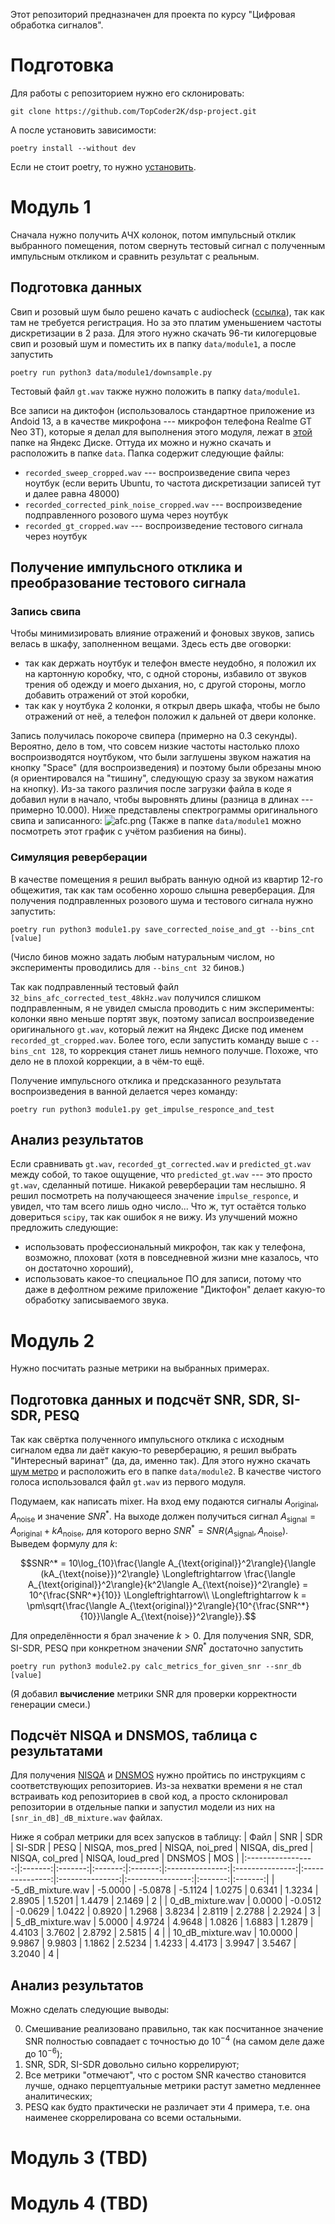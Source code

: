 Этот репозиторий предназначен для проекта по курсу "Цифровая обработка сигналов".

# Подготовка

Для работы с репозиторием нужно его склонировать:

```
git clone https://github.com/TopCoder2K/dsp-project.git
```

А после установить зависимости:

```
poetry install --without dev
```

Если не стоит poetry, то нужно
[установить](https://python-poetry.org/docs/#installing-with-the-official-installer).

# Модуль 1

Сначала нужно получить АЧХ колонок, потом импульсный отклик выбранного помещения, потом
свернуть тестовый сигнал с полученным импульсным откликом и сравнить результат с реальным.

## Подготовка данных

Свип и розовый шум было решено качать с audiocheck
([ссылка](https://www.audiocheck.net/testtones_highdefinitionaudio.php)), так как там не
требуется регистрация. Но за это платим уменьшением частоты дискретизации в 2 раза. Для
этого нужно скачать 96-ти килогерцовые свип и розовый шум и поместить их в папку
`data/module1`, а после запустить

```
poetry run python3 data/module1/downsample.py
```

Тестовый файл `gt.wav` также нужно положить в папку `data/module1`.

Все записи на диктофон (использовалось стандартное приложение из Andoid 13, а в качестве
микрофона --- микрофон телефона Realme GT Neo 3T), которые я делал для выполнения этого
модуля, лежат в [этой](https://disk.yandex.ru/d/D79WLiQKnvH_wg) папке на Яндекс Диске.
Оттуда их можно и нужно скачать и расположить в папке `data`. Папка содержит следующие
файлы:

- `recorded_sweep_cropped.wav` --- воспроизведение свипа через ноутбук (если верить
  Ubuntu, то частота дискретизации записей тут и далее равна 48000)
- `recorded_corrected_pink_noise_cropped.wav` --- воспроизведение подправленного розового
  шума через ноутбук
- `recorded_gt_cropped.wav` --- воспроизведение тестового сигнала через ноутбук

## Получение импульсного отклика и преобразование тестового сигнала

### Запись свипа

Чтобы минимизировать влияние отражений и фоновых звуков, запись велась в шкафу,
заполненном вещами. Здесь есть две оговорки:

- так как держать ноутбук и телефон вместе неудобно, я положил их на картонную коробку,
  что, с одной стороны, избавило от звуков трения об одежду и моего дыхания, но, с другой
  стороны, могло добавить отражений от этой коробки,
- так как у ноутбука 2 колонки, я открыл дверь шкафа, чтобы не было отражений от неё, а
  телефон положил к дальней от двери колонке.

Запись получилась покороче свипера (примерно на 0.3 секунды). Вероятно, дело в том, что
совсем низкие частоты настолько плохо воспроизводятся ноутбуком, что были заглушены звуком
нажатия на кнопку "Space" (для воспроизведения) и поэтому были обрезаны мною (я
ориентировался на "тишину", следующую сразу за звуком нажатия на кнопку). Из-за такого
различия после загрузки файла в коде я добавил нули в начало, чтобы выровнять длины
(разница в длинах --- примерно 10.000). Ниже представлены спектрограммы оригинального
свипа и записанного: ![afc.png](data/module1/afc.png) (Также в папке `data/module1` можно
посмотреть этот график с учётом разбиения на бины).

### Симуляция реверберации

В качестве помещения я решил выбрать ванную одной из квартир 12-го общежития, так как там
особенно хорошо слышна реверберация. Для получения подправленных розового шума и тестового
сигнала нужно запустить:

```
poetry run python3 module1.py save_corrected_noise_and_gt --bins_cnt [value]
```

(Число бинов можно задать любым натуральным числом, но эксперименты проводились для
`--bins_cnt 32` бинов.)

Так как подправленный тестовый файл `32_bins_afc_corrected_test_48kHz.wav` получился
слишком подправленным, я не увидел смысла проводить с ним эксперименты: колонки явно
меньше портят звук, поэтому записал воспроизведение оригинального `gt.wav`, который лежит
на Яндекс Диске под именем `recorded_gt_cropped.wav`. Более того, если запустить команду
выше с `--bins_cnt 128`, то коррекция станет лишь немного получше. Похоже, что дело не в
плохой коррекции, а в чём-то ещё.

Получение импульсного отклика и предсказанного результата воспроизведения в ванной
делается через команду:

```
poetry run python3 module1.py get_impulse_responce_and_test
```

## Анализ результатов

Если сравнивать `gt.wav`, `recorded_gt_corrected.wav` и `predicted_gt.wav` между собой, то
такое ощущение, что `predicted_gt.wav` --- это просто `gt.wav`, сделанный потише. Никакой
реверберации там неслышно. Я решил посмотреть на получающееся значение `impulse_responce`,
и увидел, что там всего лишь одно число... Что ж, тут остаётся только довериться `scipy`,
так как ошибок я не вижу. Из улучшений можно предложить следующие:

- использовать профессиональный микрофон, так как у телефона, возможно, плоховат (хотя в
  повседневной жизни мне казалось, что он достаточно хороший),
- использовать какое-то специальное ПО для записи, потому что даже в дефолтном режиме
  приложение "Диктофон" делает какую-то обработку записываемого звука.

# Модуль 2

Нужно посчитать разные метрики на выбранных примерах.

## Подготовка данных и подсчёт SNR, SDR, SI-SDR, PESQ

Так как свёртка полученного импульсного отклика с исходным сигналом едва ли даёт какую-то
реверберацию, я решил выбрать "Интересный варинат" (да, да, именно так). Для этого нужно
скачать [шум метро](https://freesound.org/people/15GPanskaHladikova_Danuse/sounds/461143/)
и расположить его в папке `data/module2`. В качестве чистого голоса использовался файл
`gt.wav` из первого модуля.

Подумаем, как написать mixer. На вход ему подаются сигналы
$A_{\text{original}}, A_{\text{noise}}$ и значение $`SNR^*`$. На выходе должен получиться
сигнал $A_{\text{signal}} = A_{\text{original}} + kA_{\text{noise}}$, для которого верно
$`SNR^* = SNR(A_{\text{signal}}, A_{\text{noise}})`$. Выведем формулу для $k$:

```math
SNR^* = 10\log_{10}\frac{\langle A_{\text{original}}^2\rangle}{\langle (kA_{\text{noise}})^2\rangle}
\Longleftrightarrow \frac{\langle A_{\text{original}}^2\rangle}{k^2\langle A_{\text{noise}}^2\rangle}
= 10^{\frac{SNR^*}{10}} \Longleftrightarrow\\
\Longleftrightarrow k = \pm\sqrt{\frac{\langle A_{\text{original}}^2\rangle}{10^{\frac{SNR^*}{10}}\langle A_{\text{noise}}^2\rangle}}.
```

Для определённости я брал значение $k > 0$. Для получения SNR, SDR, SI-SDR, PESQ при
конкретном значении $`SNR^*`$ достаточно запустить

```
poetry run python3 module2.py calc_metrics_for_given_snr --snr_db [value]
```

(Я добавил **вычисление** метрики SNR для проверки корректности генерации смеси.)

## Подсчёт NISQA и DNSMOS, таблица с результатами

Для получения [NISQA](https://github.com/gabrielmittag/NISQA) и
[DNSMOS](https://github.com/microsoft/DNS-Challenge/tree/master/DNSMOS) нужно пройтись по
инструкциям с соответствующих репозиториев. Из-за нехватки времени я не стал встраивать
код репозиториев в свой код, а просто склонировал репозитории в отдельные папки и запустил
модели из них на `[snr_in_dB]_dB_mixture.wav` файлах.

Ниже я собрал метрики для всех запусков в таблицу:
|       Файл        |   SNR   |   SDR   |  SI-SDR |   PESQ  | NISQA, mos_pred | NISQA, noi_pred | NISQA, dis_pred | NISQA, col_pred | NISQA, loud_pred |  DNSMOS |   MOS   |
|:-----------------:|:-------:|:-------:|:-------:|:-------:|:---------------:|:---------------:|:---------------:|:---------------:|:----------------:|:-------:|:-------:|
| -5_dB_mixture.wav | -5.0000 | -5.0878 | -5.1124 |  1.0275 |      0.6341     |      1.3234     |      2.8905     |      1.5201     |      1.4479      |  2.1469 |    2    |
|  0_dB_mixture.wav |  0.0000 | -0.0512 | -0.0629 |  1.0422 |      0.8920     |      1.2968     |      3.8234     |      2.8119     |      2.2788      |  2.2924 |    3    |
|  5_dB_mixture.wav |  5.0000 |  4.9724 |  4.9648 |  1.0826 |      1.6883     |      1.2879     |      4.4103     |      3.7602     |      2.8792      |  2.5815 |    4    |
| 10_dB_mixture.wav | 10.0000 |  9.9867 |  9.9803 |  1.1862 |      2.5234     |      1.4233     |      4.4173     |      3.9947     |      3.5467      |  3.2040 |    4    |

## Анализ результатов

Можно сделать следующие выводы:

0. Смешивание реализовано правильно, так как посчитанное значение SNR полностью совпадает
   с точностью до $10^{-4}$ (на самом деле даже до $10^{-6}$);
1. SNR, SDR, SI-SDR довольно сильно коррелируют;
2. Все метрики "отмечают", что с ростом SNR качество становится лучше, однако
   перцептуальные метрики растут заметно медленнее аналитических;
3. PESQ как будто практически не различает эти 4 примера, т.е. она наименее скоррелирована
   со всеми остальными.

# Модуль 3 (TBD)

# Модуль 4 (TBD)
